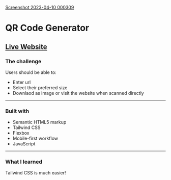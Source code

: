[Screenshot 2023-04-10 000309](https://user-images.githubusercontent.com/31295561/230800512-f67c5cf7-fb25-49c0-bbcd-a3de36f6469c.png)

# QR Code Generator

## [Live Website](https://emem221.github.io/generate-qrcode/) 

### The challenge

Users should be able to:

- Enter url
- Select their preferred size
- Downlaod as image or visit the website when scanned directly

***

### Built with

- Semantic HTML5 markup
- Tailwind CSS 
- Flexbox
- Mobile-first workflow
- JavaScript

***

### What I learned

Tailwind CSS is much easier!



